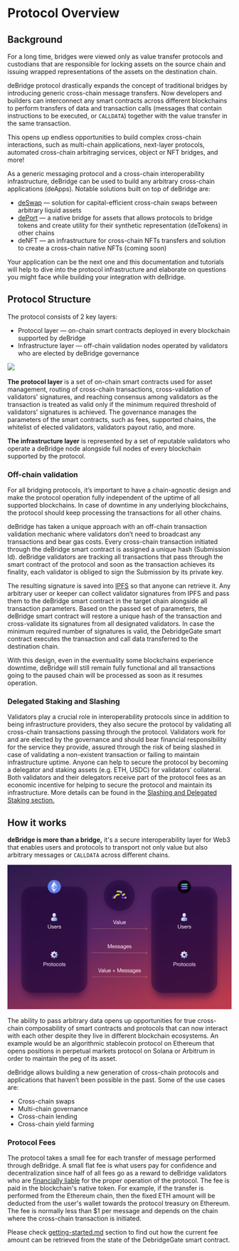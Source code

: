 # Protocol Overview

## Background

For a long time, bridges were viewed only as value transfer protocols and custodians that are responsible for locking assets on the source chain and issuing wrapped representations of the assets on the destination chain.

deBridge protocol drastically expands the concept of traditional bridges by introducing generic cross-chain message transfers. Now developers and builders can interconnect any smart contracts across different blockchains to perform transfers of data and transaction calls (messages that contain instructions to be executed, or `CALLDATA`) together with the value transfer in the same transaction.&#x20;

This opens up endless opportunities to build complex cross-chain interactions, such as multi-chain applications, next-layer protocols, automated cross-chain arbitraging services, object or NFT bridges, and more!&#x20;

As a generic messaging protocol and a cross-chain interoperability infrastructure, deBridge can be used to build any arbitrary cross-chain applications (deApps). Notable solutions built on top of deBridge are:

* [deSwap](https://app.debridge.finance/) — solution for capital-efficient cross-chain swaps between arbitrary liquid assets
* [dePort](https://app.debridge.finance/deport) —  a native bridge for assets that allows protocols to bridge tokens and create utility for their synthetic representation (deTokens) in other chains
* deNFT — an infrastructure for cross-chain NFTs transfers and solution to create a cross-chain native NFTs (coming soon)

Your application can be the next one and this documentation and tutorials will help to dive into the protocol infrastructure and elaborate on questions you might face while building your integration with deBridge.

## Protocol Structure

The protocol consists of 2 key layers:

* Protocol layer — on-chain smart contracts deployed in every blockchain supported by deBridge
* Infrastructure layer — off-chain validation nodes operated by validators who are elected by deBridge governance

![](../.gitbook/assets/C.png)

**The protocol layer** is a set of on-chain smart contracts used for asset management, routing of cross-chain transactions, cross-validation of validators' signatures, and reaching consensus among validators as the transaction is treated as valid only if the minimum required threshold of validators' signatures is achieved. The governance manages the parameters of the smart contracts, such as fees, supported chains, the whitelist of elected validators, validators payout ratio, and more.

**The infrastructure layer** is represented by a set of reputable validators who operate a deBridge node alongside full nodes of every blockchain supported by the protocol.&#x20;

### **Off-chain validation**

For all bridging protocols, it’s important to have a chain-agnostic design and make the protocol operation fully independent of the uptime of all supported blockchains. In case of downtime in any underlying blockchains, the protocol should keep processing the transactions for all other chains.&#x20;

deBridge has taken a unique approach with an off-chain transaction validation mechanic where validators don’t need to broadcast any transactions and bear gas costs. Every cross-chain transaction initiated through the deBridge smart contract is assigned a unique hash (Submission Id). deBridge validators are tracking all transactions that pass through the smart contract of the protocol and soon as the transaction achieves its finality, each validator is obliged to sign the Submission by its private key.&#x20;

The resulting signature is saved into [IPFS](https://ipfs.io) so that anyone can retrieve it. Any arbitrary user or keeper can collect validator signatures from IPFS and pass them to the deBridge smart contract in the target chain alongside all transaction parameters. Based on the passed set of parameters, the deBridge smart contract will restore a unique hash of the transaction and cross-validate its signatures from all designated validators. In case the minimum required number of signatures is valid, the DebridgeGate smart contract executes the transaction and call data transferred to the destination chain.

With this design, even in the eventuality some blockchains experience downtime, deBridge will still remain fully functional and all transactions going to the paused chain will be processed as soon as it resumes operation.&#x20;

### Delegated Staking and Slashing

Validators play a crucial role in interoperability protocols since in addition to being infrastructure providers, they also secure the protocol by validating all cross-chain transactions passing through the protocol. Validators work for and are elected by the governance and should bear financial responsibility for the service they provide, assured through the risk of being slashed in case of validating a non-existent transaction or failing to maintain infrastructure uptime. Anyone can help to secure the protocol by becoming a delegator and staking assets (e.g. ETH, USDC) for validators’ collateral. Both validators and their delegators receive part of the protocol fees as an economic incentive for helping to secure the protocol and maintain its infrastructure. More details can be found in the [Slashing and Delegated Staking section.](slashing-and-delegated-staking.md)

## How it works

**deBridge is more than a bridge,** it's a secure interoperability layer for Web3 that enables users and protocols to transport not only value but also arbitrary messages or `CALLDATA` across different chains.

![](<../.gitbook/assets/image (5).png>)

The ability to pass arbitrary data opens up opportunities for true cross-chain composability of smart contracts and protocols that can now interact with each other despite they live in different blockchain ecosystems. An example would be an algorithmic stablecoin protocol on Ethereum that opens positions in perpetual markets protocol on Solana or Arbitrum in order to maintain the peg of its asset.

deBridge allows building a new generation of cross-chain protocols and applications that haven’t been possible in the past. Some of the use cases are:

* Cross-chain swaps
* Multi-chain governance
* Cross-chain lending
* Cross-chain yield farming

### Protocol Fees

The protocol takes a small fee for each transfer of message performed through deBridge. A small flat fee is what users pay for confidence and decentralization since half of all fees go as a reward to deBridge validators who are [financially liable](slashing-and-delegated-staking.md) for the proper operation of the protocol. The fee is paid in the blockchain's native token. For example, if the transfer is performed from the Ethereum chain, then the fixed ETH amount will be deducted from the user's wallet towards the protocol treasury on Ethereum. The fee is normally less than $1 per message and depends on the chain where the cross-chain transaction is initiated.&#x20;

Please check [getting-started.md](../deport/getting-started.md "mention") section to find out how the current fee amount can be retrieved from the state of the DebridgeGate smart contract.
